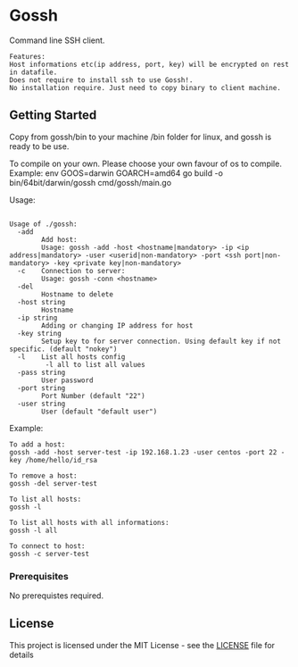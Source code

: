 # Gossh

Command line SSH client.

```text
Features:
Host informations etc(ip address, port, key) will be encrypted on rest in datafile.
Does not require to install ssh to use Gossh!.
No installation require. Just need to copy binary to client machine.
```

## Getting Started

Copy from gossh/bin to your machine /bin folder for linux, and gossh is ready to be use.

To compile on your own. Please choose your own favour of os to compile.
Example:
env GOOS=darwin GOARCH=amd64 go build -o bin/64bit/darwin/gossh cmd/gossh/main.go

Usage:

```golang

Usage of ./gossh:
  -add
        Add host:
        Usage: gossh -add -host <hostname|mandatory> -ip <ip address|mandatory> -user <userid|non-mandatory> -port <ssh port|non-mandatory> -key <private key|non-mandatory>
  -c    Connection to server:
        Usage: gossh -conn <hostname>
  -del
        Hostname to delete
  -host string
        Hostname
  -ip string
        Adding or changing IP address for host
  -key string
        Setup key to for server connection. Using default key if not specific. (default "nokey")
  -l    List all hosts config
         -l all to list all values
  -pass string
        User password
  -port string
        Port Number (default "22")
  -user string
        User (default "default user")
```

Example:

```golang
To add a host:
gossh -add -host server-test -ip 192.168.1.23 -user centos -port 22 -key /home/hello/id_rsa

To remove a host:
gossh -del server-test

To list all hosts:
gossh -l

To list all hosts with all informations:
gossh -l all

To connect to host:
gossh -c server-test
```

### Prerequisites

No prerequistes required.

## License

This project is licensed under the MIT License - see the [LICENSE](LICENSE) file for details
